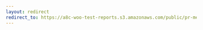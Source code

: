 ```yaml
---
layout: redirect
redirect_to: https://a8c-woo-test-reports.s3.amazonaws.com/public/pr-merge/38647/api/index.html
---
```

